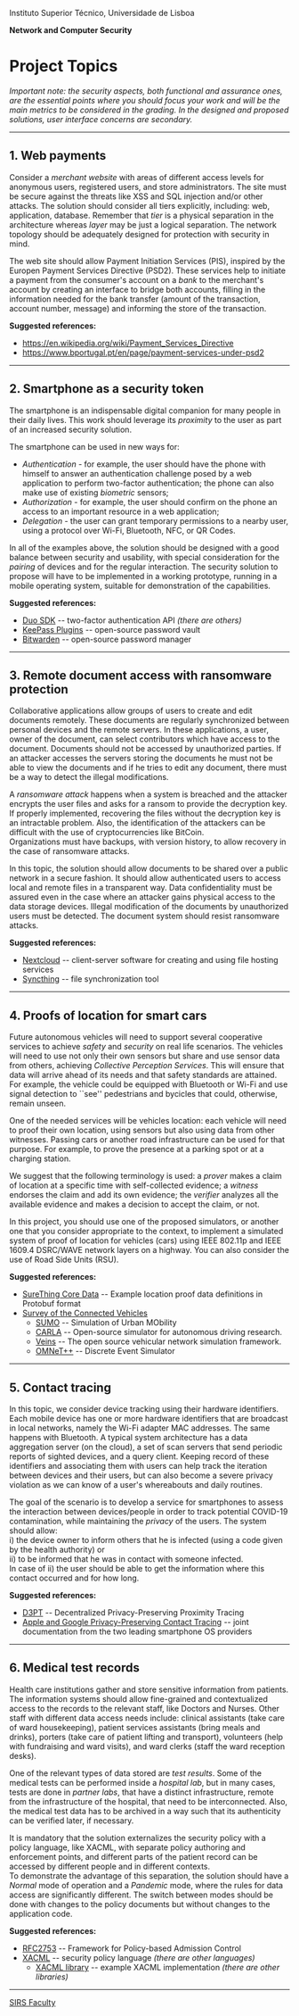 Instituto Superior Técnico, Universidade de Lisboa

**Network and Computer Security**

# Project Topics

_Important note: the security aspects, both functional and assurance ones, are the essential points where you should focus your work and will be the main metrics to be considered in the grading. In the designed and proposed solutions, user interface concerns are secondary._

----

## 1. Web payments

Consider a _merchant website_ with areas of different access levels for anonymous users, registered users, and store administrators.
The site must be secure against the threats like XSS and SQL injection and/or other attacks.
The solution should consider all tiers explicitly, including: web, application, database.
Remember that *tier* is a physical separation in the architecture whereas *layer* may be just a logical separation.
The network topology should be adequately designed for protection with security in mind.

The web site should allow Payment Initiation Services (PIS), inspired by the Europen Payment Services Directive (PSD2).
These services help to initiate a payment from the consumer's account on a _bank_ to the merchant's account by creating an interface to bridge both accounts, filling in the information needed for the bank transfer (amount of the transaction, account number, message) and informing the store of the transaction.

**Suggested references:**

- <https://en.wikipedia.org/wiki/Payment_Services_Directive>
- <https://www.bportugal.pt/en/page/payment-services-under-psd2>

----

## 2. Smartphone as a security token

The smartphone is an indispensable digital companion for many people in their daily lives.
This work should leverage its _proximity_ to the user as part of an increased security solution.

The smartphone can be used in new ways for:
- _Authentication_ - for example, the user should have the phone with himself to answer an authentication challenge posed by a web application to perform two-factor authentication;
the phone can also make use of existing _biometric_ sensors;
- _Authorization_ - for example, the user should confirm on the phone an access to an important resource in a web application;
- _Delegation_ - the user can grant temporary permissions to a nearby user, using a protocol over Wi-Fi, Bluetooth, NFC, or QR Codes.

In all of the examples above, the solution should be designed with a good balance between security and usability, with special consideration for the _pairing_ of devices and for the regular interaction.
The security solution to propose will have to be implemented in a working prototype, running in a mobile operating system, suitable for demonstration of the capabilities.

**Suggested references:**

- [Duo SDK](https://duo.com/product/every-application/supported-applications/apis) -- two-factor authentication API _(there are others)_
- [KeePass Plugins](https://keepass.info/help/v2/plugins.html) -- open-source password vault
- [Bitwarden](https://github.com/bitwarden) -- open-source password manager

----

## 3. Remote document access with ransomware protection

Collaborative applications allow groups of users to create and edit documents remotely.
These documents are regularly synchronized between personal devices and the remote servers.
In these applications, a user, owner of the document, can select contributors which have access to the document.
Documents should not be accessed by unauthorized parties.
If an attacker accesses the servers storing the documents he must not be able to view the documents and if he tries to edit any document, there must be a way to detect the illegal modifications.

A _ransomware attack_ happens when a system is breached and the attacker encrypts the user files and asks for a ransom to provide the decryption key.
If properly implemented, recovering the files without the decryption key is an intractable problem.
Also, the identification of the attackers can be difficult with the use of cryptocurrencies like BitCoin.  
Organizations must have backups, with version history, to allow recovery in the case of ransomware attacks.

In this topic, the solution should allow documents to be shared over a public network in a secure fashion.
It should allow authenticated users to access local and remote files in a transparent way.
Data confidentiality must be assured even in the case where an attacker gains physical access to the data storage devices.
Illegal modification of the documents by unauthorized users must be detected.
The document system should resist ransomware attacks.

**Suggested references:**

- [Nextcloud](https://github.com/nextcloud) -- client-server software for creating and using file hosting services
- [Syncthing](https://docs.syncthing.net/) -- file synchronization tool

----

## 4. Proofs of location for smart cars

Future autonomous vehicles will need to support several cooperative services to achieve _safety_ and _security_ on real life scenarios.
The vehicles will need to use not only their own sensors but share and use sensor data from others, achieving _Collective Perception Services_.
This will ensure that data will arrive ahead of its needs and that safety standards are attained.
For example, the vehicle could be equipped with Bluetooth or Wi-Fi and use signal detection to ``see'' pedestrians and bycicles that could, otherwise, remain unseen.

One of the needed services will be vehicles location: each vehicle will need to proof their own location, using sensors but also using data from other witnesses.
Passing cars or another road infrastructure can be used for that purpose.
For example, to prove the presence at a parking spot or at a charging station.

We suggest that the following terminology is used:
a _prover_ makes a claim of location at a specific time with self-collected evidence;
a _witness_ endorses the claim and add its own evidence;
the _verifier_ analyzes all the available evidence and makes a decision to accept the claim, or not.

In this project, you should use one of the proposed simulators, or another one that you consider appropriate to the context, to implement a simulated system of proof of location for vehicles (cars) using IEEE 802.11p and IEEE 1609.4 DSRC/WAVE network layers on a highway.
You can also consider the use of Road Side Units (RSU).

**Suggested references:**

- [SureThing Core Data](https://github.com/inesc-id/SureThing_Core_Data) -- Example location proof data definitions in Protobuf format
- [Survey of the Connected Vehicles](https://ieeexplore.ieee.org/abstract/document/8058008)
  - [SUMO](https://www.eclipse.org/sumo/) -- Simulation of Urban MObility
  - [CARLA](https://carla.org/) -- Open-source simulator for autonomous driving research.
  - [Veins](https://veins.car2x.org/features/) -- The open source vehicular network simulation framework.
  - [OMNeT++](https://omnetpp.org/) -- Discrete Event Simulator

----

## 5. Contact tracing

In this topic, we consider device tracking using their hardware identifiers.
Each mobile device has one or more hardware identifiers that are broadcast in local networks, namely the Wi-Fi adapter MAC addresses.
The same happens with Bluetooth.
A typical system architecture has a data aggregation server (on the cloud), a set of scan servers that send periodic reports of sighted devices, and a query client.
Keeping record of these identifiers and associating them with users can help track the iteration between devices and their users, but can also become a severe privacy violation as we can know of a user's whereabouts and daily routines.

The goal of the scenario is to develop a service for smartphones to assess the interaction between devices/people in order to track potential COVID-19 contamination, while maintaining the _privacy_ of the users.
The system should allow:  
i) the device owner to inform others that he is infected (using a code given by the health authority) or  
ii) to be informed that he was in contact with someone infected.  
In case of ii) the user should be able to get the information where this contact occurred and for how long.

**Suggested references:**

- [D3PT](https://github.com/DP-3T/documents) -- Decentralized Privacy-Preserving Proximity Tracing
- [Apple and Google Privacy-Preserving Contact Tracing](https://covid19.apple.com/contacttracing) -- joint documentation from the two leading smartphone OS providers

----

## 6. Medical test records

Health care institutions gather and store sensitive information from patients.
The information systems should allow fine-grained and contextualized access to the records to the relevant staff, like Doctors and Nurses.
Other staff with different data access needs include: clinical assistants (take care of ward housekeeping), patient services assistants (bring meals and drinks), porters (take care of patient lifting and transport), volunteers (help with fundraising and ward visits), and ward clerks (staff the ward reception desks).

One of the relevant types of data stored are _test results_.
Some of the medical tests can be performed inside a _hospital lab_, but in many cases, tests are done in _partner labs_, that have a distinct infrastructure, remote from the infrastructure of the hospital, that need to be interconnected.
Also, the medical test data has to be archived in a way such that its authenticity can be verified later, if necessary.

It is mandatory that the solution externalizes the security policy with a policy language, like XACML, with separate policy authoring and enforcement points, and different parts of the patient record can be accessed by different people and in different contexts.  
To demonstrate the advantage of this separation, the solution should have a _Normal_ mode of operation and a _Pandemic_ mode, where the rules for data access are significantly different.
The switch between modes should be done with changes to the policy documents but without changes to the application code.

**Suggested references:**

- [RFC2753](https://tools.ietf.org/html/rfc2753) -- Framework for Policy-based Admission Control
- [XACML](https://www.oasis-open.org/committees/tc_home.php?wg_abbrev=xacml#other) -- security policy language _(there are other languages)_
  - [XACML library](https://github.com/wso2/balana) -- example XACML implementation _(there are other libraries)_

----

[SIRS Faculty](mailto:meic-sirs@disciplinas.tecnico.ulisboa.pt)
